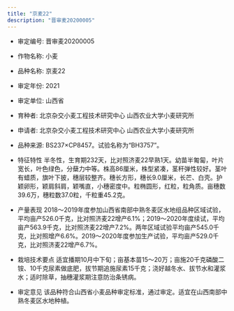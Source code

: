 ```yaml
---
title: "京麦22"
description: "晋审麦20200005"
---
```

* 审定编号:  晋审麦20200005

*  作物名称:  小麦

*  品种名称:  京麦22

*  审定年份:  2021

*  审定单位:  山西省

* 育种者:  北京杂交小麦工程技术研究中心 山西农业大学小麦研究所

*  申请者:  北京杂交小麦工程技术研究中心  山西农业大学小麦研究所

*  品种来源:  BS237×CP8457。试验名称为“BH3757”。

*  特征特性
半冬性，生育期232天，比对照济麦22早熟1天。幼苗半匍匐，叶片宽长，叶色绿色，分蘖力中等。株高86厘米，株型紧凑，茎秆弹性较好。茎叶有蜡质，旗叶下披，穗层较整齐。穗长方形，穗长9.0厘米，长芒、白壳。护颖卵形，颖肩斜肩，颖嘴直，小穗密度中。粒椭圆形，红粒，粒角质。亩穗数39.6万，穗粒数37.0粒，千粒重45.2克。

*  产量表现
2018～2019年度参加山西省南部中熟冬麦区水地组品种区域试验，平均亩产526.0千克，比对照济麦22增产6.1%；2019～2020年度续试，平均亩产563.9千克，比对照济麦22增产7.2%。两年区域试验平均亩产545.0千克，比对照增产6.6%。2019～2020年度参加生产试验，平均亩产529.0千克，比对照济麦22增产6.7%。

*  栽培技术要点
适宜播期10月中下旬；亩基本苗15～20万；亩施20千克磷酸二铵、10千克尿素做底肥，拔节期追施尿素15千克；浇好越冬水、拔节水和灌浆水；适时除草，抽穗灌浆期注意防治条锈病。

*  审定意见
该品种符合山西省小麦品种审定标准，通过审定。适宜在山西南部中熟冬麦区水地种植。
